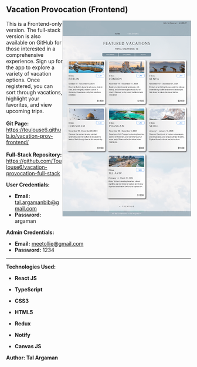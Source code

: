 ## Vacation Provocation (Frontend)

<img align="right" src="./src/Assets/vacation-prov-screenshot.png" alt="Vacation-prov-screenshot" width="350">

This is a Frontend-only version. The full-stack version is also available on GitHub for those interested in a comprehensive experience.
Sign up for the app to explore a variety of vacation options. Once registered, you can sort through vacations, highlight your favorites, and view upcoming trips. 
<br><br>
**Git Page:** 
<br>https://toulouse6.github.io/vacation-prov-frontend/
<br><br>
**Full-Stack Repository:**
<br>
https://github.com/Toulouse6/vacation-provocation-full-stack

**User Credentials:**
- **Email:** tal.argamanbib@gmail.com
- **Password:** argaman

**Admin Credentials:**
- **Email:** meetollie@gmail.com
- **Password:** 1234

---

**Technologies Used:**

- **React JS**
- **TypeScript**
- **CSS3**
- **HTML5**

- **Redux**
- **Notify**
- **Canvas JS**


**Author: Tal Argaman**
